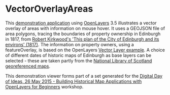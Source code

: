 VectorOverlayAreas
==================

This <a href="http://geo.nls.uk/maps/dev/digitalideas/vector_overlay_areas.html">demonstration application</a> using <a href="http://openlayers.org/">OpenLayers</a> 3.5 illustrates a vector overlay of areas with information on mouse hover. It uses a GEOJSON file of area polygons, tracing the boundaries of property ownership in Edinburgh in 1817, from <a href="http://maps.nls.uk/joins/416.html">Robert Kirkwood's 'This plan of the City of Edinburgh and its environs' (1817)</a>. The information on property owners, using a featureOverlay, is based on the OpenLayers <a href="http://openlayers.org/en/v3.5.0/examples/vector-layer.html">Vector Layer example</a>. A choice of different dates of historic maps of Edinburgh as base layers can be selected - these are taken partly from the <a href="http://maps.nls.uk/geo/explore/">National Library of Scotland georeferenced maps</a>.


This demonstration viewer forms part of a set generated for the <a href="http://geo.nls.uk/maps/dev/digitalideas/index.html">Digital Day of Ideas, 26 May 2015 - Building Historical Map Applications with OpenLayers for Beginners</a> workshop.


